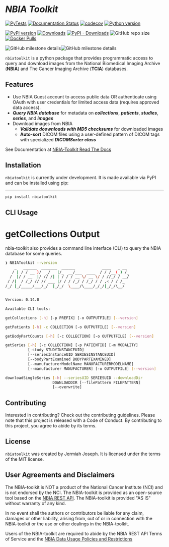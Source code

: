 # *NBIA Toolkit*
[![PyTests](https://github.com/jjjermiah/nbia-toolkit/actions/workflows/main.yml/badge.svg)](https://github.com/jjjermiah/nbia-toolkit/actions/workflows/main.yml)
[![Documentation Status](https://readthedocs.org/projects/nbia-toolkit/badge/?version=latest)](https://nbia-toolkit.readthedocs.io/en/latest/?badge=latest)
[![codecov](https://codecov.io/gh/jjjermiah/nbia-toolkit/graph/badge.svg?token=JKREY71D0R)](https://codecov.io/gh/jjjermiah/nbia-toolkit)
[![Python version](https://img.shields.io/pypi/pyversions/nbiatoolkit.svg)](https://img.shields.io/pypi/pyversions/nbiatoolkit.svg)

[![PyPI version](https://badge.fury.io/py/nbiatoolkit.svg)](https://badge.fury.io/py/nbiatoolkit)
[![Downloads](https://static.pepy.tech/badge/nbiatoolkit)](https://pepy.tech/project/nbiatoolkit)
[![PyPI - Downloads](https://img.shields.io/pypi/dm/nbiatoolkit.svg?label=pypi%20downloads)](https://pypi.org/project/nbiatoolkit/)
![GitHub repo size](https://img.shields.io/github/repo-size/jjjermiah/nbia-toolkit)
[![Docker Pulls](https://img.shields.io/docker/pulls/jjjermiah/nbiatoolkit)](https://hub.docker.com/r/jjjermiah/nbiatoolkit)



![GitHub milestone details](https://img.shields.io/github/milestones/progress-percent/jjjermiah/nbia-toolkit/1?style=flat-square&label=1.0.0%20Stable%20Release%20Milestone&link=https%3A%2F%2Fgithub.com%2Fjjjermiah%2Fnbia-toolkit%2Fmilestone%2F1)![GitHub milestone details](https://img.shields.io/github/milestones/progress/jjjermiah/nbia-toolkit/1?style=flat-square&label=%20&link=https%3A%2F%2Fgithub.com%2Fjjjermiah%2Fnbia-toolkit%2Fmilestone%2F1)



`nbiatoolkit` is a python package that provides programmatic access to query and download images from the National Biomedical Imaging Archive (**NBIA**) and The Cancer Imaging Archive (**TCIA**) databases.

## Features
- Use NBIA Guest account to access public data OR authenticate using OAuth with user credentials for limited access data (requires approved data access).
- ***Query NBIA database*** for metadata on ***collections***, ***patients***, ***studies***, ***series***, and ***images***
- Download images from NBIA
  - ***Validate doownloads with MD5 checksums*** for downloaded images
  - **Auto-sort** DICOM files using a user-defined pattern of DICOM tags with specialized ***DICOMSorter class***

See Documentation at [NBIA-Toolkit Read The Docs](https://nbia-toolkit.readthedocs.io/en/latest/)


## Installation

`nbiatoolkit` is currently under development.
It is made available via PyPI and can be installed using pip:
****
```bash
pip install nbiatoolkit
```

## CLI Usage

# getCollections Output
nbia-toolkit also provides a command line interface (CLI) to query the NBIA database for some queries.
``` bash NBIAToolkit-Output
❯ NBIAToolkit --version
    _   ______  _______  ______            ____   _ __
   / | / / __ )/  _/   |/_  __/___  ____  / / /__(_) /_
  /  |/ / __  |/ // /| | / / / __ \/ __ \/ / //_/ / __/
 / /|  / /_/ // // ___ |/ / / /_/ / /_/ / / ,< / / /_
/_/ |_/_____/___/_/  |_/_/  \____/\____/_/_/|_/_/\__/


Version: 0.14.0

Available CLI tools:

getCollections [-h] [-p PREFIX] [-o OUTPUTFILE] [--version]

getPatients [-h] -c COLLECTION [-o OUTPUTFILE] [--version]

getBodyPartCounts [-h] [-c COLLECTION] [-o OUTPUTFILE] [--version]

getSeries [-h] [-c COLLECTION] [-p PATIENTID] [-m MODALITY]
          [-study STUDYINSTANCEUID]
          [--seriesInstanceUID SERIESINSTANCEUID]
          [--bodyPartExamined BODYPARTEXAMINED]
          [--manufacturerModelName MANUFACTURERMODELNAME]
          [--manufacturer MANUFACTURER] [-o OUTPUTFILE] [--version]

downloadSingleSeries [-h] --seriesUID SERIESUID --downloadDir
                     DOWNLOADDIR [--filePattern FILEPATTERN]
                     [--overwrite]
```


## Contributing

Interested in contributing? Check out the contributing guidelines. Please note that this project is released with a Code of Conduct. By contributing to this project, you agree to abide by its terms.

## License

`nbiatoolkit` was created by Jermiah Joseph. It is licensed under the terms of the MIT license.

## User Agreements and Disclaimers
The NBIA-toolkit is NOT a product of the National Cancer Institute (NCI) and is not endorsed by the NCI.
The NBIA-toolkit is provided as an open-source tool based on the [NBIA REST API](https://wiki.cancerimagingarchive.net/display/Public/NBIA+Advanced+REST+API+Guide).
The NBIA-toolkit is provided "AS IS" without warranty of any kind.

In no event shall the authors or contributors be liable for any claim, damages or other liability, arising from, out of or in connection with the NBIA-toolkit or the use or other dealings in the NBIA-toolkit.

Users of the NBIA-toolkit are required to abide by the NBIA REST API Terms of Service and the [NBIA Data Usage Policies and Restrictions](https://www.cancerimagingarchive.net/data-usage-policies-and-restrictions/)
